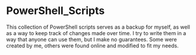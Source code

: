 # PowerShell_Scripts
This collection of PowerShell scripts serves as a backup for myself, as well as a way to keep track of changes made over time. I try to write them in a way that anyone can use them, but I make no guarantees. Some were created by me, others were found online and modified to fit my needs.
